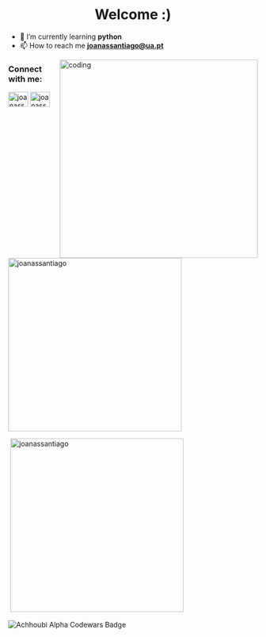 <h1 align="center">Welcome :)</h1>

- 🌱 I’m currently learning **python** 
- 📫 How to reach me **joanassantiago@ua.pt**

<img align="right" alt="coding" width="400" src="https://media.tenor.com/BJ-9w-MUVCMAAAAC/tis100-sad.gif">
<h3 align="left">Connect with me:</h3>
<p align="left">
<a href="https://twitter.com/joanassantiago" target="blank"><img align="center" src="https://raw.githubusercontent.com/rahuldkjain/github-profile-readme-generator/master/src/images/icons/Social/twitter.svg" alt="joanassantiago" height="30" width="40" /></a>
<a href="https://instagram.com/joanassantiago" target="blank"><img align="center" src="https://raw.githubusercontent.com/rahuldkjain/github-profile-readme-generator/master/src/images/icons/Social/instagram.svg" alt="joanassantiago" height="30" width="40" /></a>
</p>
<p>&nbsp;<img align="center" width="350" src="https://github-readme-stats.vercel.app/api?username=joanassantiago&show_icons=true&theme=react&locale=en" alt="joanassantiago" /></p>
<p>&nbsp;<img align="center" width="350" src="https://github-readme-stats.vercel.app/api/top-langs?username=joanassantiago&show_icons=true&theme=react&locale=en" alt="joanassantiago" <p>&nbsp;
<br />
<br />
<img src="https://www.codewars.com/users/joanassantiago/badges/large" alt="Achhoubi Alpha Codewars Badge">
